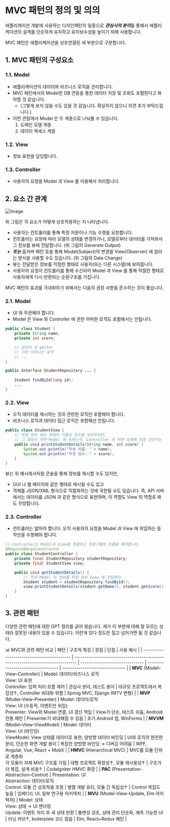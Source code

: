 # MVC 패턴의 정의 및 의의

애플리케이션 개발에 사용하는 디자인패턴의 일종으로 ***관심사의 분리***를 통해서 애플리케이션의 설계를 단순하게 유지하고 유지보수성을 높이기 위해 사용합니다.

MVC 패턴은 애플리케이션을 상호연결된 세 부분으로 구분합니다.

## 1. MVC 패턴의 구성요소

### 1.1. Model

- 애플리케이션의 데이터와 비즈니스 로직을 관리합니다.
- MVC 패턴에서의 Model은 DB 연동을 통한 데이터 저장 및 조회도 포함한다고 봐야할 것 같습니다.
  - (그렇게 보지 않을 수도 있을 것 같습니다. 확실하지 않으니 의견 추가 부탁드립니다.)
- 이런 관점에서 Model 은 두 계층으로 나눠볼 수 있습니다.
  1. 도메인 모델 계층
  2. 데이터 액세스 계층

### 1.2. View

- 정보 표현을 담당합니다.

### 1.3. Controller

- 사용자의 요청을 Model 과 View 를 이용해서 처리합니다.

## 2. 요소 간 관계
![Image](https://github.com/user-attachments/assets/69e813c3-50c3-46af-a675-fbb1a65d6de4)

위 그림은 각 요소가 어떻게 상호작용하는 지 나타냅니다.
- 사용자는 컨트롤러를 통해 특정 자원이나 기능 수행을 요청합니다.
- 컨트롤러는 요청에 따라 모델의 상태를 변경하거나, 모델로부터 데이터를 가져와서 그 정보를 뷰에 전달합니다. (위 그림의 Generate Output)
- ***또는*** 옵저버 패턴 등을 통해 Model(Subject)의 변경을 View(Observer) 에 알리는 방식을 사용할 수도 있습니다. (위 그림의 Data Change)
- 뷰는 전달받은 정보를 적절한 형태로 사용자(또는 다른 시스템)에 보여줍니다.
- 사용자의 요청이 컨트롤러를 통해 수신되어 Model 과 View 를 통해 적절한 형태로 사용자에게 다시 반환되는 순환구조를 가집니다.

MVC 패턴의 효과를 극대화하기 위해서는 다음의 권장 사항을 준수하는 것이 좋습니다.

### 2.1. Model

- UI 와 무관해야 합니다.
- Model 은 View 와 Controller 에 관한 어떠한 로직도 포함해서는 안됩니다.

```java
public class Student {
    private String name;
    private int score;

    // 생성자 및 getter
    // 기타 비즈니스 로직
    // ...
}
```

```java
public Interface StudentRepository ... {
    
    Student findById(long id);
    ...
}
```

### 2.2. View

- 오직 데이터를 제시하는 것과 관련된 로직만 포함해야 합니다.
- 비즈니스 로직과 데이터 접근 로직은 포함해선 안됩니다.

```java
public class StudentView {
    // 학생 정보 뷰는 학생의 이름과 점수를 보여주지만,
    // 그 정보가 어떤 Model 에 속하는지, Controller 의 어떤 요청에 의한 것인지는 알아서는 안 된다.
    public void printStudentDetails(String name, int score) {
        System.out.println("학생 이름: " + name);
        System.out.println("학생 점수: " + score);
    }
}
```

뷰는 위 예시에서처럼 콘솔을 통해 정보를 제시할 수도 있지만,
- GUI 나 웹 페이지와 같은 형태로 제시될 수도 있고
- 객체를 JSON/XML 형식으로 직렬화하는 것에 국한될 수도 있습니다. 즉, API 서버에서는 데이터를 JSON 과 같은 형식으로 표현하며, 이 역할도 View 의 역할로 봐도 무방합니다.

### 2.3. Controller

- 컨트롤러는 얇아야 합니다. 오직 사용자의 요청을 Model 과 View 에 위임하는 동작만을 수행해야 합니다.

```java
// Controller는 Model과 View를 연결하고 프로그램의 흐름을 제어합니다.
@RequiredArgsConstructor
public class StudentController {
    private final StudentRepository studentRepository;
    private final StudentView view;

    public void getStudentDetails() {
        // 학생 Model 의 정보를 학생 정보 View 에 전달한다.
        Student student = studentRepository.findById();
        view.printStudentDetails(student.getName(), student.getScore());
    }
}
```

## 3. 관련 패턴

다양한 관련 패턴에 대한 GPT 정리를 긁어 왔습니다. 제가 이 부분에 대해 잘 모르는 상태라 잘못된 내용이 있을 수 있습니다.
이런게 있다 정도만 짚고 넘어가면 될 것 같습니다.

📊 MVC와 관련 패턴 비교
| 패턴                                         | 구조적 특징                                                                          | 장점                              | 단점                                 | 사용 예시                           |
| ------------------------------------------ | ------------------------------------------------------------------------------- | ------------------------------- | ---------------------------------- | ------------------------------- |
| **MVC** (Model–View–Controller)            | Model: 데이터/비즈니스 로직<br>View: UI 표현<br>Controller: 입력 처리·흐름 제어                    | 관심사 분리, 테스트 용이                  | 대규모 프로젝트에서 복잡성↑, Controller 비대화 위험 | Spring MVC, Django (MTV 변형)     |
| **MVP** (Model–View–Presenter)             | Model: 데이터/로직<br>View: UI (수동적, 이벤트만 위임)<br>Presenter: View와 Model 연결, UI 갱신 책임 | View가 단순, 테스트 쉬움, Android 전통 패턴 | Presenter가 비대해질 수 있음               | 초기 Android 앱, WinForms          |
| **MVVM** (Model–View–ViewModel)            | Model: 데이터<br>View: UI (바인딩)<br>ViewModel: View 상태를 데이터로 표현, 양방향 데이터 바인딩        | UI와 로직의 완전한 분리, 단순한 화면 개발 용이    | 복잡한 양방향 바인딩 → 디버깅 어려움              | WPF, Angular, Vue, React + MobX |
| **HMVC** (Hierarchical MVC)                | MVC를 모듈 단위로 계층화<br>각 모듈이 자체 MVC 구조를 가짐                                          | 대형 프로젝트 확장성↑, 모듈 재사용성↑          | 구조가 더 복잡, 설계 비용↑                   | CodeIgniter HMVC 확장             |
| **PAC** (Presentation–Abstraction–Control) | Presentation: UI<br>Abstraction: 데이터/로직<br>Control: 모듈 간 상호작용 조정                | 병렬 개발 유리, 모듈 간 독립성↑             | Control 복잡도 높음                     | 임베디드 UI, 일부 연구용 아키텍처            |
| **MVU** (Model–View–Update, Elm 아키텍처)      | Model: 상태<br>View: 상태 → UI 렌더링<br>Update: 이벤트 처리 후 새 상태 반환                      | 불변성 강조, 상태 관리 단순화, 예측 가능한 UI    | 러닝 커브↑, boilerplate 코드 많음          | Elm, React+Redux 패턴             |

